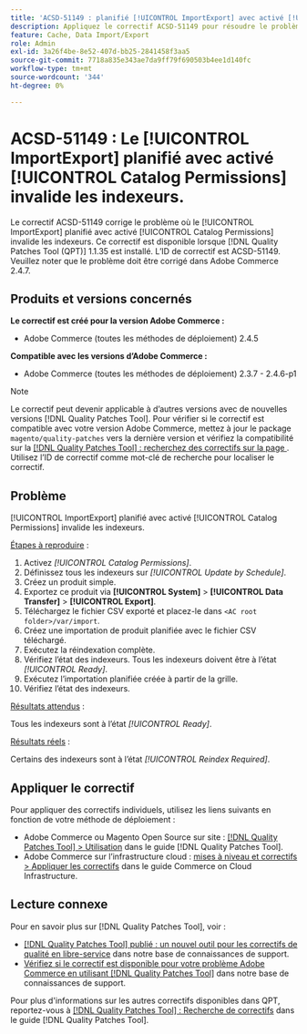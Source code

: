 ```yaml
---
title: 'ACSD-51149 : planifié [!UICONTROL ImportExport] avec activé [!UICONTROL Catalog Permissions] invalide les indexeurs'
description: Appliquez le correctif ACSD-51149 pour résoudre le problème de performances Adobe Commerce où le [!UICONTROL ImportExport] planifié avec activé [!UICONTROL Catalog Permissions] invalide les indexeurs.
feature: Cache, Data Import/Export
role: Admin
exl-id: 3a26f4be-8e52-407d-bb25-2841458f3aa5
source-git-commit: 7718a835e343ae7da9ff79f690503b4ee1d140fc
workflow-type: tm+mt
source-wordcount: '344'
ht-degree: 0%

---
```


# ACSD-51149 : Le [!UICONTROL ImportExport] planifié avec activé [!UICONTROL Catalog Permissions] invalide les indexeurs.

Le correctif ACSD-51149 corrige le problème où le [!UICONTROL ImportExport] planifié avec activé [!UICONTROL Catalog Permissions] invalide les indexeurs. Ce correctif est disponible lorsque [!DNL Quality Patches Tool (QPT)] 1.1.35 est installé. L’ID de correctif est ACSD-51149. Veuillez noter que le problème doit être corrigé dans Adobe Commerce 2.4.7.

## Produits et versions concernés

**Le correctif est créé pour la version Adobe Commerce :**

* Adobe Commerce (toutes les méthodes de déploiement) 2.4.5

**Compatible avec les versions d’Adobe Commerce :**

* Adobe Commerce (toutes les méthodes de déploiement) 2.3.7 - 2.4.6-p1

>[!NOTE]
>
>Le correctif peut devenir applicable à d’autres versions avec de nouvelles versions [!DNL Quality Patches Tool]. Pour vérifier si le correctif est compatible avec votre version Adobe Commerce, mettez à jour le package `magento/quality-patches` vers la dernière version et vérifiez la compatibilité sur la [[!DNL Quality Patches Tool] : recherchez des correctifs sur la page ](https://experienceleague.adobe.com/tools/commerce-quality-patches/index.html). Utilisez l’ID de correctif comme mot-clé de recherche pour localiser le correctif.

## Problème

[!UICONTROL ImportExport] planifié avec activé [!UICONTROL Catalog Permissions] invalide les indexeurs.

<u>Étapes à reproduire</u> :

1. Activez *[!UICONTROL Catalog Permissions]*.
1. Définissez tous les indexeurs sur *[!UICONTROL Update by Schedule]*.
1. Créez un produit simple.
1. Exportez ce produit via **[!UICONTROL System]** > **[!UICONTROL Data Transfer]** > **[!UICONTROL Export]**.
1. Téléchargez le fichier CSV exporté et placez-le dans `<AC root folder>/var/import`.
1. Créez une importation de produit planifiée avec le fichier CSV téléchargé.
1. Exécutez la réindexation complète.
1. Vérifiez l’état des indexeurs. Tous les indexeurs doivent être à l’état *[!UICONTROL Ready]*.
1. Exécutez l’importation planifiée créée à partir de la grille.
1. Vérifiez l’état des indexeurs.

<u>Résultats attendus</u> :

Tous les indexeurs sont à l’état *[!UICONTROL Ready]*.

<u>Résultats réels</u> :

Certains des indexeurs sont à l’état *[!UICONTROL Reindex Required]*.

## Appliquer le correctif

Pour appliquer des correctifs individuels, utilisez les liens suivants en fonction de votre méthode de déploiement :

* Adobe Commerce ou Magento Open Source sur site : [[!DNL Quality Patches Tool] > Utilisation](https://experienceleague.adobe.com/docs/commerce-operations/tools/quality-patches-tool/usage.html) dans le guide [!DNL Quality Patches Tool].
* Adobe Commerce sur l’infrastructure cloud : [mises à niveau et correctifs > Appliquer les correctifs](https://experienceleague.adobe.com/docs/commerce-cloud-service/user-guide/develop/upgrade/apply-patches.html) dans le guide Commerce on Cloud Infrastructure.

## Lecture connexe

Pour en savoir plus sur [!DNL Quality Patches Tool], voir :

* [[!DNL Quality Patches Tool] publié : un nouvel outil pour les correctifs de qualité en libre-service](/help/announcements/adobe-commerce-announcements/magento-quality-patches-released-new-tool-to-self-serve-quality-patches.md) dans notre base de connaissances de support.
* [Vérifiez si le correctif est disponible pour votre problème Adobe Commerce en utilisant  [!DNL Quality Patches Tool]](/help/support-tools/patches-available-in-qpt-tool/check-patch-for-magento-issue-with-magento-quality-patches.md) dans notre base de connaissances de support.

Pour plus d&#39;informations sur les autres correctifs disponibles dans QPT, reportez-vous à [[!DNL Quality Patches Tool] : Recherche de correctifs](https://experienceleague.adobe.com/tools/commerce-quality-patches/index.html) dans le guide [!DNL Quality Patches Tool].
